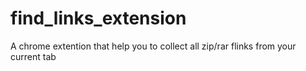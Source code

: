 # find_links_extension
A chrome extention that help you to collect all zip/rar flinks from your current tab
